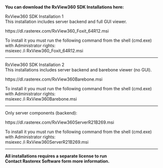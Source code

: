 <b>You can download the RxView360 SDK Installations here:</b>
<p>
RxView360 SDK Installation 1<br>
This installation includes server backend and full GUI viewer.
<p>
<p>
https://dl.rasterex.com/RxView360_Foxit_64R12.msi
</p>
To install it you must run the following command from the shell (cmd.exe) with Administrator rights:<br>
msiexec /i RxView360_Foxit_64R12.msi

<hr>

<p>
RxView360 SDK Installation 2<br>
This installations includes server backend and barebone viewer (no GUI).
<p>
<p>
https://dl.rasterex.com/RxView360Barebone.msi
</p>
To install it you must run the following command from the shell (cmd.exe) with Administrator rights:<br>
msiexec /i RxView360Barebone.msi

<hr>


<p>
Only server components (backend):
<p>
https://dl.rasterex.com/RxView360ServerR21B269.msi
</p>
To install it you must run the following command from the shell (cmd.exe) with Administrator rights:<br>
msiexec /i RxView360ServerR21B269.msi
<br>
<hr>
<p>
<b>All installations requires a separate license to run<br>
Contact Rasterex Software form more information.
</b>
  
</p>

